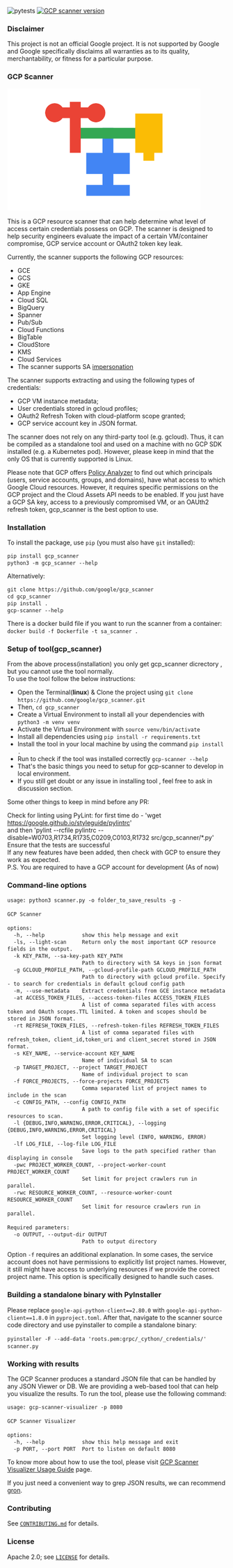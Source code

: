 ![pytests](https://github.com/google/gcp_scanner/actions/workflows/python-app.yml/badge.svg)
[![GCP scanner version](https://img.shields.io/github/v/release/google/gcp_scanner?label=version&color=blue)](https://github.com/google/gcp_scanner/releases/latest)

### Disclaimer

This project is not an official Google project. It is not supported by
Google and Google specifically disclaims all warranties as to its quality,
merchantability, or fitness for a particular purpose.

### GCP Scanner

![Logo](misc/gcp_scanner_logo.png?raw=true "Logo of GCP Scanner")

This is a GCP resource scanner that can help determine what level of access certain credentials possess on GCP. The scanner is designed to help security engineers evaluate the impact of a certain VM/container compromise, GCP service account or OAuth2 token key leak.

Currently, the scanner supports the following GCP resources:

- GCE
- GCS
- GKE
- App Engine
- Cloud SQL
- BigQuery
- Spanner
- Pub/Sub
- Cloud Functions
- BigTable
- CloudStore
- KMS
- Cloud Services
- The scanner supports SA [impersonation](https://cloud.google.com/iam/docs/impersonating-service-accounts)

The scanner supports extracting and using the following types of credentials:

- GCP VM instance metadata;
- User credentials stored in gcloud profiles;
- OAuth2 Refresh Token with cloud-platform scope granted;
- GCP service account key in JSON format.

The scanner does not rely on any third-party tool (e.g. gcloud). Thus, it can be compiled as a standalone tool and used on a machine with no GCP SDK installed (e.g. a Kubernetes pod). However, please keep in mind that the only OS that is currently supported is Linux.

Please note that GCP offers [Policy Analyzer](https://cloud.google.com/policy-intelligence/docs/analyze-iam-policies) to find out which principals (users, service accounts, groups, and domains), have what access to which Google Cloud resources. However, it requires specific permissions on the GCP project and the Cloud Assets API needs to be enabled. If you just have a GCP SA key, access to a previously compromised VM, or an OAUth2 refresh token, gcp_scanner is the best option to use.

### Installation

To install the package, use `pip` (you must also have `git` installed):

```
pip install gcp_scanner
python3 -m gcp_scanner --help
```

Alternatively:

```
git clone https://github.com/google/gcp_scanner
cd gcp_scanner
pip install .
gcp-scanner --help
```

There is a docker build file if you want to run the scanner from a container:
`docker build -f Dockerfile -t sa_scanner .`

### Setup of tool(gcp_scanner)

From the above process(installation) you only get gcp_scanner dicrectory , but you cannot use the tool normally.  
To use the tool follow the below instructions:  

* Open the Terminal(__linux__) & Clone the project using `git clone https://github.com/google/gcp_scanner.git`  
* Then, `cd gcp_scanner`   
* Create a Virtual Environment to install all your dependencies with `python3 -m venv venv`  
* Activate the Virtual Environment with `source venv/bin/activate`  
* Install all dependencies using `pip install -r requirements.txt`  
* Install the tool in your local machine by using the command  `pip install .`  
* Run to check if the tool was installed correctly `gcp-scanner --help`  
* That's the basic things you need to setup for gcp-scanner to develop in local environment.  
* If you still get doubt or any issue in installing tool , feel free to ask in discussion section.  

Some other things to keep in mind before any PR:  

Check for linting using PyLint:
for first time do - 'wget https://google.github.io/styleguide/pylintrc'  
and then 'pylint --rcfile pylintrc --disable=W0703,R1734,R1735,C0209,C0103,R1732 src/gcp_scanner/*.py'  
Ensure that the tests are successful  
If any new features have been added, then check with GCP to ensure they work as expected.  
P.S. You are required to have a GCP account for development (As of now)

### Command-line options

```
usage: python3 scanner.py -o folder_to_save_results -g -

GCP Scanner

options:
  -h, --help            show this help message and exit
  -ls, --light-scan     Return only the most important GCP resource fields in the output.
  -k KEY_PATH, --sa-key-path KEY_PATH
                        Path to directory with SA keys in json format
  -g GCLOUD_PROFILE_PATH, --gcloud-profile-path GCLOUD_PROFILE_PATH
                        Path to directory with gcloud profile. Specify - to search for credentials in default gcloud config path
  -m, --use-metadata    Extract credentials from GCE instance metadata
  -at ACCESS_TOKEN_FILES, --access-token-files ACCESS_TOKEN_FILES
                        A list of comma separated files with access token and OAuth scopes.TTL limited. A token and scopes should be stored in JSON format.
  -rt REFRESH_TOKEN_FILES, --refresh-token-files REFRESH_TOKEN_FILES
                        A list of comma separated files with refresh_token, client_id,token_uri and client_secret stored in JSON format.
  -s KEY_NAME, --service-account KEY_NAME
                        Name of individual SA to scan
  -p TARGET_PROJECT, --project TARGET_PROJECT
                        Name of individual project to scan
  -f FORCE_PROJECTS, --force-projects FORCE_PROJECTS
                        Comma separated list of project names to include in the scan
  -c CONFIG_PATH, --config CONFIG_PATH
                        A path to config file with a set of specific resources to scan.
  -l {DEBUG,INFO,WARNING,ERROR,CRITICAL}, --logging {DEBUG,INFO,WARNING,ERROR,CRITICAL}
                        Set logging level (INFO, WARNING, ERROR)
  -lf LOG_FILE, --log-file LOG_FILE
                        Save logs to the path specified rather than displaying in console
  -pwc PROJECT_WORKER_COUNT, --project-worker-count PROJECT_WORKER_COUNT
                        Set limit for project crawlers run in parallel.
  -rwc RESOURCE_WORKER_COUNT, --resource-worker-count RESOURCE_WORKER_COUNT
                        Set limit for resource crawlers run in parallel.

Required parameters:
  -o OUTPUT, --output-dir OUTPUT
                        Path to output directory
```

Option `-f` requires an additional explanation. In some cases, the service account does not have permissions to explicitly list project names. However, it still might have access to underlying resources if we provide the correct project name. This option is specifically designed to handle such cases.

### Building a standalone binary with PyInstaller

Please replace `google-api-python-client==2.80.0` with `google-api-python-client==1.8.0` in `pyproject.toml`. After that, navigate to the scanner source code directory and use pyinstaller to compile a standalone binary:

`pyinstaller -F --add-data 'roots.pem:grpc/_cython/_credentials/' scanner.py`

### Working with results

The GCP Scanner produces a standard JSON file that can be handled by any JSON Viewer or DB. We are providing a web-based tool that can help you visualize the results.
To run the tool, please use the following command:

```
usage: gcp-scanner-visualizer -p 8080

GCP Scanner Visualizer

options:
  -h, --help            show this help message and exit
  -p PORT, --port PORT  Port to listen on default 8080
```

To know more about how to use the tool, please visit [GCP Scanner Visualizer Usage Guide](./visualization_tool/docs/USAGE.md) page.

If you just need a convenient way to grep JSON results, we can recommend [gron](https://github.com/tomnomnom/gron).

### Contributing

See [`CONTRIBUTING.md`](CONTRIBUTING.md) for details.

### License

Apache 2.0; see [`LICENSE`](LICENSE) for details.
